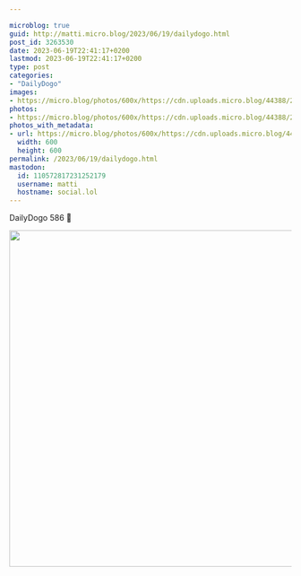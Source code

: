 ```yaml
---

microblog: true
guid: http://matti.micro.blog/2023/06/19/dailydogo.html
post_id: 3263530
date: 2023-06-19T22:41:17+0200
lastmod: 2023-06-19T22:41:17+0200
type: post
categories:
- "DailyDogo"
images:
- https://micro.blog/photos/600x/https://cdn.uploads.micro.blog/44388/2023/eb07b96d8aec490aabdbe7af8a93246a.jpg
photos:
- https://micro.blog/photos/600x/https://cdn.uploads.micro.blog/44388/2023/eb07b96d8aec490aabdbe7af8a93246a.jpg
photos_with_metadata:
- url: https://micro.blog/photos/600x/https://cdn.uploads.micro.blog/44388/2023/eb07b96d8aec490aabdbe7af8a93246a.jpg
  width: 600
  height: 600
permalink: /2023/06/19/dailydogo.html
mastodon:
  id: 110572817231252179
  username: matti
  hostname: social.lol
---
```

DailyDogo 586 🐶

<img src="https://micro.blog/photos/600x/https://blog.martin-haehnel.de/uploads/2023/eb07b96d8aec490aabdbe7af8a93246a.jpg" width="600" height="600" alt="" />
